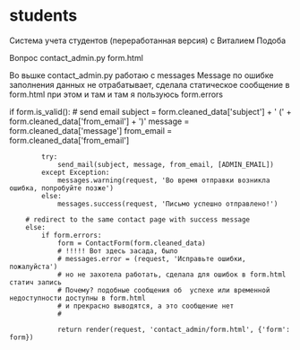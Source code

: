 # students
Система учета студентов (переработанная версия) с Виталием Подоба


Вопрос
contact_admin.py
form.html

Во вьшке contact_admin.py работаю с messages
Message по ошибке заполнения данных не отрабатывает, сделала статическое сообщение  в form.html
при этом и там и там я пользуюсь form.errors


if form.is_valid():
            # send email
            subject = form.cleaned_data['subject'] + '     (' +  form.cleaned_data['from_email'] + ')'
            message = form.cleaned_data['message']
            from_email = form.cleaned_data['from_email']
        
            try:
                send_mail(subject, message, from_email, [ADMIN_EMAIL])
            except Exception:
                messages.warning(request, 'Во время отправки возникла ошибка, попробуйте позже')
            else:
                messages.success(request, 'Письмо успешно отправлено!')

        # redirect to the same contact page with success message
        else:
            if form.errors:
                form = ContactForm(form.cleaned_data)
                # !!!!! Вот здесь засада, было
                # messages.error = (request, 'Исправьте ошибки, пожалуйста')
                # но не захотела работать, сделала для ошибок в form.html статич запись
                # Почему? подобные сообщения об  успехе или временной недоступности доступны в form.html
                # и прекрасно выводятся, а это сообщение нет
                # 

                return render(request, 'contact_admin/form.html', {'form': form})

